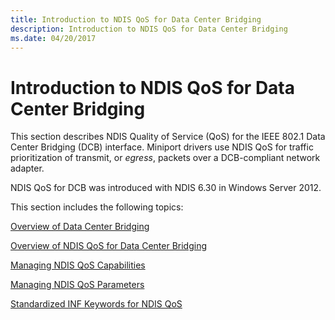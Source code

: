 ```yaml
---
title: Introduction to NDIS QoS for Data Center Bridging
description: Introduction to NDIS QoS for Data Center Bridging
ms.date: 04/20/2017
---
```


# Introduction to NDIS QoS for Data Center Bridging


This section describes NDIS Quality of Service (QoS) for the IEEE 802.1 Data Center Bridging (DCB) interface. Miniport drivers use NDIS QoS for traffic prioritization of transmit, or *egress*, packets over a DCB-compliant network adapter.

NDIS QoS for DCB was introduced with NDIS 6.30 in Windows Server 2012.

This section includes the following topics:

[Overview of Data Center Bridging](overview-of-data-center-bridging.md)

[Overview of NDIS QoS for Data Center Bridging](ndis-qos-for-data-center-bridging.md)

[Managing NDIS QoS Capabilities](registering-ndis-qos-capabilities.md)

[Managing NDIS QoS Parameters](overview-of-ndis-qos-parameters.md)

[Standardized INF Keywords for NDIS QoS](standardized-inf-keywords-for-ndis-qos.md)

 

 





